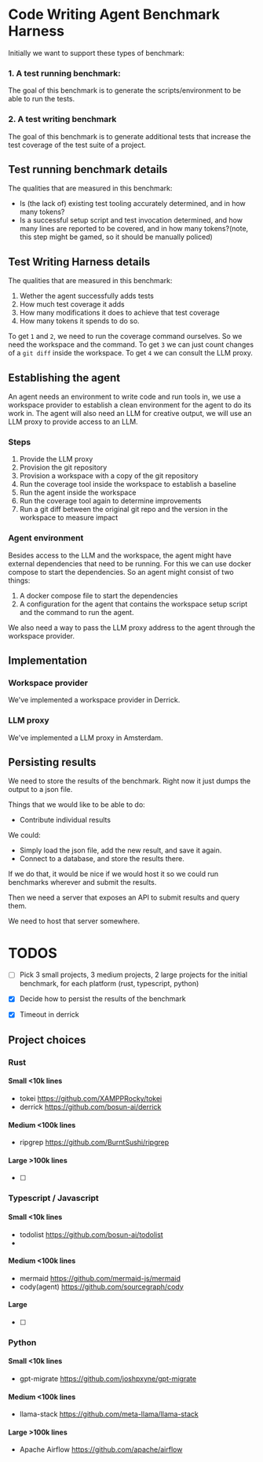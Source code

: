 # Code Writing Agent Benchmark Harness

Initially we want to support these types of benchmark:

### 1. A test running benchmark:
The goal of this benchmark is to generate the scripts/environment to be able to run the tests.

### 2. A test writing benchmark

The goal of this benchmark is to generate additional tests that increase the test coverage of the test suite of a project.

## Test running benchmark details

The qualities that are measured in this benchmark:
  - Is (the lack of) existing test tooling accurately determined, and in how many tokens?
  - Is a successful setup script and test invocation determined, and how many lines are reported to be covered, and in how many tokens?(note, this step might be gamed, so it should be manually policed)

## Test Writing Harness details

The qualities that are measured in this benchmark:
  1. Wether the agent successfully adds tests
  2. How much test coverage it adds
  3. How many modifications it does to achieve that test coverage
  4. How many tokens it spends to do so.

To get `1` and `2`, we need to run the coverage command ourselves. So we need the workspace and the command.
To get `3` we can just count changes of a `git diff` inside the workspace.
To get `4` we can consult the LLM proxy.

## Establishing the agent

An agent needs an environment to write code and run tools in, we use a workspace provider to establish a clean environment
for the agent to do its work in. The agent will also need an LLM for creative output, we will use an LLM proxy to provide
access to an LLM.

### Steps

1. Provide the LLM proxy
2. Provision the git repository
3. Provision a workspace with a copy of the git repository
5. Run the coverage tool inside the workspace to establish a baseline
4. Run the agent inside the workspace
5. Run the coverage tool again to determine improvements
6. Run a git diff between the original git repo and the version in the workspace to measure impact

### Agent environment

Besides access to the LLM and the workspace, the agent might have external dependencies that need to be running. For this
we can use docker compose to start the dependencies. So an agent might consist of two things:

1. A docker compose file to start the dependencies
2. A configuration for the agent that contains the workspace setup script and the command to run the agent.

We also need a way to pass the LLM proxy address to the agent through the workspace provider.


## Implementation

### Workspace provider

We've implemented a workspace provider in Derrick.

### LLM proxy

We've implemented a LLM proxy in Amsterdam.

## Persisting results

We need to store the results of the benchmark. Right now it just dumps the output to a json file.

Things that we would like to be able to do:

- Contribute individual results

We could:

- Simply load the json file, add the new result, and save it again.
- Connect to a database, and store the results there.

If we do that, it would be nice if we would host it so we could run benchmarks
wherever and submit the results.

Then we need a server that exposes an API to submit results and query them.

We need to host that server somewhere.

# TODOS

- [ ] Pick 3 small projects, 3 medium projects, 2 large projects for the initial benchmark, for each platform (rust, typescript, python)
- [X] Decide how to persist the results of the benchmark
- [X] Timeout in derrick


## Project choices

### Rust

#### Small <10k lines

- tokei https://github.com/XAMPPRocky/tokei
- derrick https://github.com/bosun-ai/derrick

#### Medium <100k lines

- ripgrep https://github.com/BurntSushi/ripgrep

#### Large >100k lines

- [ ] 


### Typescript / Javascript

#### Small <10k lines

- todolist https://github.com/bosun-ai/todolist
- 

#### Medium <100k lines

- mermaid https://github.com/mermaid-js/mermaid
- cody(agent) https://github.com/sourcegraph/cody

#### Large

- [ ]


### Python

#### Small <10k lines

- gpt-migrate https://github.com/joshpxyne/gpt-migrate

#### Medium <100k lines

- llama-stack https://github.com/meta-llama/llama-stack

#### Large >100k lines

- Apache Airflow https://github.com/apache/airflow
